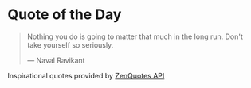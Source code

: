 # Quote of the Day

<!-- QUOTE_START -->
> Nothing you do is going to matter that much in the long run. Don't take yourself so seriously.
>
> — Naval Ravikant

Inspirational quotes provided by <a href="https://zenquotes.io/" target="_blank">ZenQuotes API</a>
<!-- QUOTE_END -->